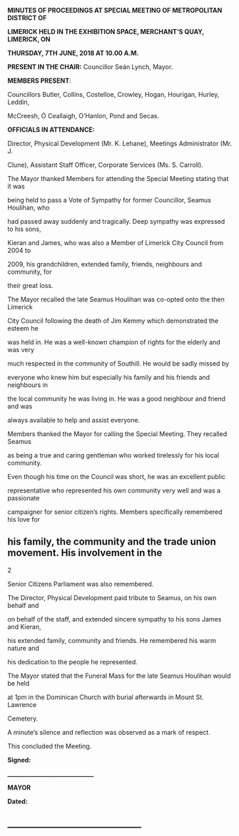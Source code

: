 **MINUTES OF PROCEEDINGS AT SPECIAL MEETING OF METROPOLITAN DISTRICT OF**

**LIMERICK HELD IN THE EXHIBITION SPACE, MERCHANT’S QUAY, LIMERICK, ON**

**THURSDAY, 7TH** **JUNE, 2018 AT 10.00 A.M.**

**PRESENT IN THE CHAIR:** Councillor Seán Lynch, Mayor.

**MEMBERS PRESENT**:

Councillors Butler, Collins, Costelloe, Crowley, Hogan, Hourigan, Hurley, Leddin,

McCreesh, Ó Ceallaigh, O’Hanlon, Pond and Secas.

**OFFICIALS IN ATTENDANCE:**

Director, Physical Development (Mr. K. Lehane), Meetings Administrator (Mr. J.

Clune), Assistant Staff Officer, Corporate Services (Ms. S. Carroll).

The Mayor thanked Members for attending the Special Meeting stating that it was

being held to pass a Vote of Sympathy for former Councillor, Seamus Houlihan, who

had passed away suddenly and tragically. Deep sympathy was expressed to his sons,

Kieran and James, who was also a Member of Limerick City Council from 2004 to

2009, his grandchildren, extended family, friends, neighbours and community, for

their great loss.

The Mayor recalled the late Seamus Houlihan was co-opted onto the then Limerick

City Council following the death of Jim Kemmy which demonstrated the esteem he

was held in. He was a well-known champion of rights for the elderly and was very

much respected in the community of Southill. He would be sadly missed by

everyone who knew him but especially his family and his friends and neighbours in

the local community he was living in. He was a good neighbour and friend and was

always available to help and assist everyone.

Members thanked the Mayor for calling the Special Meeting. They recalled Seamus

as being a true and caring gentleman who worked tirelessly for his local community.

Even though his time on the Council was short, he was an excellent public

representative who represented his own community very well and was a passionate

campaigner for senior citizen’s rights. Members specifically remembered his love for

his family, the community and the trade union movement. His involvement in the
---
2

Senior Citizens Parliament was also remembered.

The Director, Physical Development paid tribute to Seamus, on his own behalf and

on behalf of the staff, and extended sincere sympathy to his sons James and Kieran,

his extended family, community and friends. He remembered his warm nature and

his dedication to the people he represented.

The Mayor stated that the Funeral Mass for the late Seamus Houlihan would be held

at 1pm in the Dominican Church with burial afterwards in Mount St. Lawrence

Cemetery.

A minute’s silence and reflection was observed as a mark of respect.

This concluded the Meeting.

**Signed:**

**\_\_\_\_\_\_\_\_\_\_\_\_\_\_\_\_\_\_\_\_\_\_\_\_\_\_\_\_\_**

**MAYOR**

**Dated:**

**\_\_\_\_\_\_\_\_\_\_\_\_\_\_\_\_\_\_\_\_\_\_\_\_\_\_\_\_\_\_**
---
